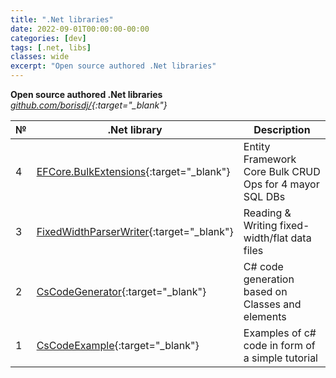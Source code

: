 ```yaml
---
title: ".Net libraries"
date: 2022-09-01T00:00:00-00:00
categories: [dev]
tags: [.net, libs]
classes: wide
excerpt: "Open source authored .Net libraries"
---
```


**Open source authored .Net libraries**<br>
*[github.com/borisdj/](https://github.com/borisdj){:target="_blank"}*

| №  | .Net library             | Description                                              |
| -  | ------------------------ | -------------------------------------------------------- |
| 4  | [EFCore.BulkExtensions](https://github.com/borisdj/EFCore.BulkExtensions){:target="_blank"} | Entity Framework Core Bulk CRUD Ops for 4 mayor SQL DBs |
| 3  | [FixedWidthParserWriter](https://github.com/borisdj/FixedWidthParserWriter){:target="_blank"} | Reading & Writing fixed-width/flat data files |
| 2  | [CsCodeGenerator](https://github.com/borisdj/CsCodeGenerator){:target="_blank"} | C# code generation based on Classes and elements |
| 1  | [CsCodeExample](https://github.com/borisdj/CsCodeExample){:target="_blank"} | Examples of c# code in form of a simple tutorial |
